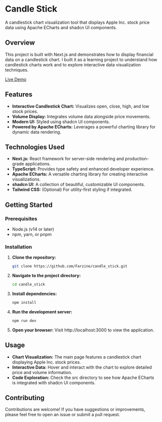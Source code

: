 # Candle Stick

A candlestick chart visualization tool that displays Apple Inc. stock price data using Apache ECharts and shadcn UI components.

## Overview

This project is built with Next.js and demonstrates how to display financial data on a candlestick chart. I built it as a learning project to understand how candlestick charts work and to explore interactive data visualization techniques.

[Live Demo](https://candle-stick-sigma.vercel.app/)

## Features

- **Interactive Candlestick Chart:** Visualizes open, close, high, and low stock prices.
- **Volume Display:** Integrates volume data alongside price movements.
- **Modern UI:** Styled using shadcn UI components.
- **Powered by Apache ECharts:** Leverages a powerful charting library for dynamic data rendering.

## Technologies Used

- **Next.js:** React framework for server-side rendering and production-grade applications.
- **TypeScript:** Provides type safety and enhanced developer experience.
- **Apache ECharts:** A versatile charting library for creating interactive visualizations.
- **shadcn UI:** A collection of beautiful, customizable UI components.
- **Tailwind CSS:** (Optional) For utility-first styling if integrated.

## Getting Started

### Prerequisites

- Node.js (v14 or later)
- npm, yarn, or pnpm

### Installation

1. **Clone the repository:**

   ```bash
   git clone https://github.com/Farzine/candle_stick.git
   
2. **Navigate to the project directory:**
   ```bash
   cd candle_stick

3. **Install dependencies:**
   ```bash
   npm install

4. **Run the development server:**
   ```bash
   npm run dev

5. **Open your browser:**
   Visit http://localhost:3000 to view the application.

## Usage

- **Chart Visualization:** The main page features a candlestick chart displaying Apple Inc. stock prices.
- **Interactive Data:** Hover and interact with the chart to explore detailed price and volume information.
- **Code Exploration:** Check the src directory to see how Apache ECharts is integrated with shadcn UI components.

## Contributing

Contributions are welcome! If you have suggestions or improvements, please feel free to open an issue or submit a pull request.
   
